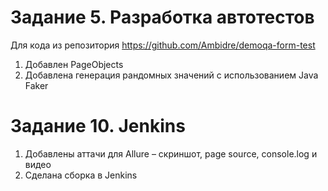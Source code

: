 # Задание 5. Разработка автотестов

Для кода из репозитория https://github.com/Ambidre/demoqa-form-test

1. Добавлен PageObjects
2. Добавлена генерация рандомных значений с использованием Java Faker

# Задание 10. Jenkins

1. Добавлены аттачи для Allure – скриншот, page source, console.log и видео
2. Сделана сборка в Jenkins
